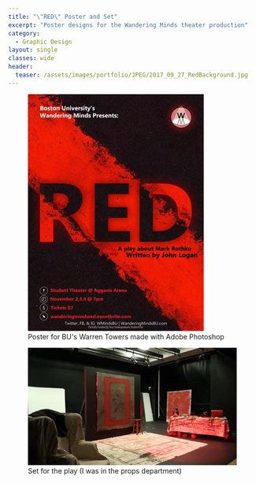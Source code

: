 ```yaml
---
title: "\"RED\" Poster and Set"
excerpt: "Poster designs for the Wandering Minds theater production"
category:
  - Graphic Design
layout: single
classes: wide
header:
  teaser: /assets/images/portfolio/JPEG/2017_09_27_RedBackground.jpg
---
```


<figure class="align-center">
	<a href="/assets/images/portfolio/JPEG/2017_09_27_RedWarren.jpg"><img src="/assets/images/portfolio/JPEG/2017_09_27_RedWarren.jpg"></a>
  <figcaption>Poster for BU's Warren Towers made with Adobe Photoshop</figcaption>
</figure>

<figure class="align-center">
	<a href="/assets/images/portfolio/JPEG/2017_09_27_RedSet.jpg"><img src="/assets/images/portfolio/JPEG/2017_09_27_RedSet.jpg"></a>
  <figcaption>Set for the play (I was in the props department)</figcaption>
</figure>
